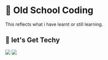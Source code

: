 # :school_satchel: Old School Coding
This reflects what i have learnt or still learning.
## :checkered_flag: let's Get Techy
<img src="https://img.shields.io/badge/Python-000000?style=for-the-badge&logo=python&logoColor=14354C"/>  <img src="https://img.shields.io/badge/OpenCV-000000?style=for-the-badge&logo=opencv&logoColor=0099E5"/>
